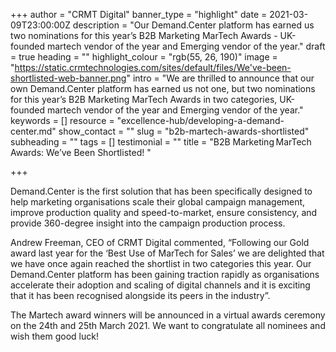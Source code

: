 +++
author = "CRMT Digital"
banner_type = "highlight"
date = 2021-03-09T23:00:00Z
description = "Our Demand.Center platform has earned us two nominations for this year’s B2B Marketing MarTech Awards - UK-founded martech vendor of the year and Emerging vendor of the year."
draft = true
heading = ""
highlight_colour = "rgb(55, 26, 190)"
image = "https://static.crmtechnologies.com/sites/default/files/We've-been-shortlisted-web-banner.png"
intro = "We are thrilled to announce that our own Demand.Center platform has earned us not one, but two nominations for this year’s B2B Marketing MarTech Awards in two categories, UK-founded martech vendor of the year and Emerging vendor of the year."
keywords = []
resource = "excellence-hub/developing-a-demand-center.md"
show_contact = ""
slug = "b2b-martech-awards-shortlisted"
subheading = ""
tags = []
testimonial = ""
title = "B2B Marketing MarTech Awards: We’ve Been Shortlisted! "

+++

Demand.Center is the first solution that has been specifically designed to help marketing organisations scale their global campaign management, improve production quality and speed-to-market, ensure consistency, and provide 360-degree insight into the campaign production process.

Andrew Freeman, CEO of CRMT Digital commented, “Following our Gold award last year for the ‘Best Use of MarTech for Sales’ we are delighted that we have once again reached the shortlist in two categories this year. Our Demand.Center platform has been gaining traction rapidly as organisations accelerate their adoption and scaling of digital channels and it is exciting that it has been recognised alongside its peers in the industry”.

The Martech award winners will be announced in a virtual awards ceremony on the 24th and 25th March 2021. We want to congratulate all nominees and wish them good luck!